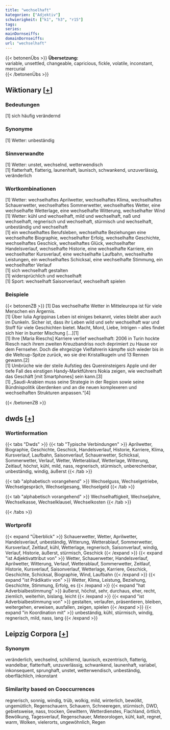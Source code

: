 ```yaml
---
title: "wechselhaft"
kategorien: ["Adjektiv"]
schwierigkeit: ["k1", "h3", "r15"]
tags:
series:
mainDornseiffs:
domainDornseiffs:
url: "wechselhaft"
---
```


{{< betonenÜbs >}}
**Übersetzung:**  
variable, unsettled, changeable, capricious, fickle, volatile, inconstant, mercurial  
{{< /betonenÜbs >}}

## Wiktionary [[+](https://de.wiktionary.org/wiki/wechselhaft)]

### Bedeutungen
[1] sich häufig verändernd  

### Synonyme
[1] Wetter: unbeständig  

### Sinnverwandte
[1] Wetter: unstet, wechselnd, wetterwendisch  
[1] flatterhaft, flatterig, launenhaft, launisch, schwankend, unzuverlässig, veränderlich  

### Wortkombinationen
[1] Wetter: wechselhaftes Aprilwetter, wechselhaftes Klima, wechselhaftes Schauerwetter, wechselhaftes Sommerwetter, wechselhaftes Wetter, eine wechselhafte Wetterlage, eine wechselhafte Witterung, wechselhafter Wind  
[1] Wetter: kühl und wechselhaft, mild und wechselhaft, naß und wechselhaft, regnerisch und wechselhaft, stürmisch und wechselhaft, unbeständig und wechselhaft  
[1] ein wechselhaftes Berufsleben, wechselhafte Beziehungen eine wechselhafte Biographie, wechselhafter Erfolg, wechselhafte Geschichte, wechselhaftes Geschick, wechselhaftes Glück, wechselhafter Handelsverlauf, wechselhafte Historie, eine wechselhafte Karriere, ein wechselhafter Kursverlauf, eine wechselhafte Laufbahn, wechselhafte Leistungen, ein wechselhaftes Schicksal, eine wechselhafte Stimmung, ein wechselhafter Verlauf  
[1] sich wechselhaft gestalten  
[1] widersprüchlich und wechselhaft  
[1] Sport: wechselhaft Saisonverlauf, wechselhaft spielen  

### Beispiele
{{< betonenZB >}}
[1] Das wechselhafte Wetter in Mitteleuropa ist für viele Menschen ein Ärgernis.  
[1] Über Iulia Agrippinas Leben ist einiges bekannt, vieles bleibt aber auch im Dunkeln. Sicher ist, dass ihr Leben wild und sehr wechselhaft war und Stoff für viele Geschichten bietet. Macht, Mord, Liebe, Intrigen – alles findet sich hier in bunter Mischung […][1]  
[1] Ihre [Maria Rieschs] Karriere verlief wechselhaft: 2006 in Turin hockte Riesch nach ihrem zweiten Kreuzbandriss noch deprimiert zu Hause vor dem Fernseher. Doch die ehrgeizige Vielfahrerin kämpfte sich wieder bis in die Weltcup-Spitze zurück, wo sie drei Kristallkugeln und 13 Rennen gewann.[2]  
[1] Umbrüche wie der steile Aufstieg des Quereinsteigers Apple und der tiefe Fall des einstigen Handy-Marktführers Nokia zeigen, wie wechselhaft das Geschäft [mit Smartphones] sein kann.[3]  
[1] „Saudi-Arabien muss seine Strategie in der Region sowie seine Bündnispolitik überdenken und an die neuen komplexeren und wechselhaften Strukturen anpassen.“[4]  

{{< /betonenZB >}}


## dwds [[+](https://www.dwds.de/wb/wechselhaft)]

### Wortinformation
{{< tabs "Dwds" >}}
{{< tab "Typische Verbindungen" >}}
Aprilwetter, Biographie, Geschichte, Geschick, Handelsverlauf, Historie, Karriere, Klima, Kursverlauf, Laufbahn, Saisonverlauf, Schauerwetter, Schicksal, Sommerwetter, Verlauf, Wetter, Wetterablauf, Wetterlage, Witterung, Zeitlauf, höchst, kühl, mild, nass, regnerisch, stürmisch, unberechenbar, unbeständig, windig, äußerst
{{< /tab >}}

{{< tab "alphabetisch vorangehend" >}}
Wechselguss, Wechselgetriebe, Wechselgespräch, Wechselgesang, Wechselgeld
{{< /tab >}}

{{< tab "alphabetisch vorangehend" >}}
Wechselhaftigkeit, Wechseljahre, Wechselkasse, Wechselklausel, Wechselkosten
{{< /tab >}}

{{< /tabs >}}

### Wortprofil
{{< expand "Überblick" >}} Schauerwetter, Wetter, Aprilwetter, Handelsverlauf, unbeständig, Witterung, Wetterablauf, Sommerwetter, Kursverlauf, Zeitlauf, kühl, Wetterlage, regnerisch, Saisonverlauf, windig, Verlauf, Historie, äußerst, stürmisch, Geschick {{< /expand >}}
{{< expand "ist Adjektivattribut von" >}} Wetter, Schauerwetter, Handelsverlauf, Aprilwetter, Witterung, Verlauf, Wetterablauf, Sommerwetter, Zeitlauf, Historie, Kursverlauf, Saisonverlauf, Wetterlage, Karriere, Geschick, Geschichte, Schicksal, Biographie, Wind, Laufbahn {{< /expand >}}
{{< expand "ist Prädikativ von" >}} Wetter, Klima, Leistung, Beziehung, Geschichte, Stimmung, Erfolg, es {{< /expand >}}
{{< expand "hat Adverbialbestimmung" >}} äußerst, höchst, sehr, durchaus, eher, recht, ziemlich, weiterhin, bislang, leicht {{< /expand >}}
{{< expand "ist Adverbialbestimmung von" >}} gestalten, verlaufen, präsentieren, bleiben, weitergehen, erweisen, ausfallen, zeigen, spielen {{< /expand >}}
{{< expand "in Koordination mit" >}} unbeständig, kühl, stürmisch, windig, regnerisch, mild, nass, lang {{< /expand >}}

## Leipzig Corpora [[+](https://corpora.uni-leipzig.de/en/res?word=wechselhaft&corpusId=deu_newscrawl-public_2018)]


### Synonym
veränderlich, wechselnd, schillernd, launisch, exzentrisch, flatterig, wandelbar, flatterhaft, unzuverlässig, schwankend, launenhaft, variabel, inkonsequent, sprunghaft, unstet, wetterwendisch, unbeständig, oberflächlich, inkonstant


### Similarity based on Cooccurrences
regnerisch, sonnig, windig, trüb, wolkig, mild, winterlich, bewölkt, ungemütlich, Regenschauern, Schauern, Schneeregen, stürmisch, DWD, gebietsweise, nass, trocken, Gewittern, Wetterdienstes, Flachland, örtlich, Bewölkung, Tagesverlauf, Regenschauer, Meteorologen, kühl, kalt, regnet, warm, Wolken, vielerorts, ungewöhnlich, Regen

